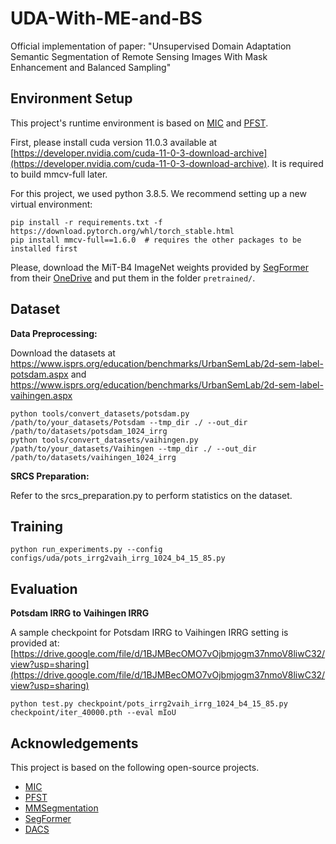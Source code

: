 # UDA-With-ME-and-BS

Official implementation of paper: "Unsupervised Domain Adaptation Semantic Segmentation of Remote Sensing Images With Mask Enhancement and Balanced Sampling"
## Environment Setup

This project's runtime environment is based on [MIC](https://github.com/lhoyer/MIC) and [PFST](https://github.com/zhu-xlab/PFST).

First, please install cuda version 11.0.3 available at [https://developer.nvidia.com/cuda-11-0-3-download-archive](https://developer.nvidia.com/cuda-11-0-3-download-archive). It is required to build mmcv-full later.

For this project, we used python 3.8.5. We recommend setting up a new virtual
environment:

```shell
pip install -r requirements.txt -f https://download.pytorch.org/whl/torch_stable.html
pip install mmcv-full==1.6.0  # requires the other packages to be installed first
```

Please, download the MiT-B4 ImageNet weights provided by [SegFormer](https://github.com/NVlabs/SegFormer?tab=readme-ov-file#training)
from their [OneDrive](https://connecthkuhk-my.sharepoint.com/:f:/g/personal/xieenze_connect_hku_hk/EvOn3l1WyM5JpnMQFSEO5b8B7vrHw9kDaJGII-3N9KNhrg?e=cpydzZ) and put them in the folder `pretrained/`.

## Dataset

**Data Preprocessing:** 

Download the datasets at https://www.isprs.org/education/benchmarks/UrbanSemLab/2d-sem-label-potsdam.aspx and https://www.isprs.org/education/benchmarks/UrbanSemLab/2d-sem-label-vaihingen.aspx

```shell
python tools/convert_datasets/potsdam.py /path/to/your_datasets/Potsdam --tmp_dir ./ --out_dir /path/to/datasets/potsdam_1024_irrg
python tools/convert_datasets/vaihingen.py /path/to/your_datasets/Vaihingen --tmp_dir ./ --out_dir /path/to/datasets/vaihingen_1024_irrg
```
**SRCS Preparation:** 

Refer to the srcs_preparation.py to perform statistics on the dataset.

## Training
```shell
python run_experiments.py --config configs/uda/pots_irrg2vaih_irrg_1024_b4_15_85.py
```
## Evaluation

**Potsdam IRRG to Vaihingen IRRG**

A sample checkpoint for Potsdam IRRG to Vaihingen IRRG setting is provided at:[https://drive.google.com/file/d/1BJMBecOMO7vOjbmjogm37nmoV8liwC32/view?usp=sharing](https://drive.google.com/file/d/1BJMBecOMO7vOjbmjogm37nmoV8liwC32/view?usp=sharing)

```shell
python test.py checkpoint/pots_irrg2vaih_irrg_1024_b4_15_85.py checkpoint/iter_40000.pth --eval mIoU
```


## Acknowledgements

This project is based on the following open-source projects.

* [MIC](https://github.com/lhoyer/MIC)
* [PFST](https://github.com/zhu-xlab/PFST)
* [MMSegmentation](https://github.com/open-mmlab/mmsegmentation)
* [SegFormer](https://github.com/NVlabs/SegFormer)
* [DACS](https://github.com/vikolss/DACS)
